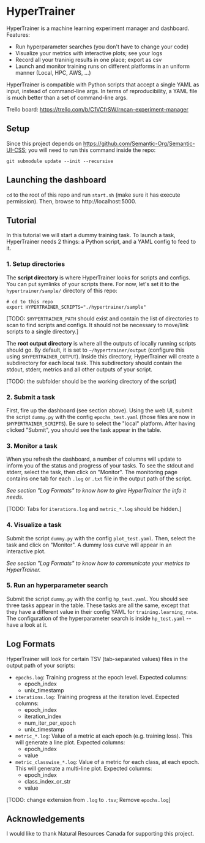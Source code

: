 # HyperTrainer

HyperTrainer is a machine learning experiment manager and dashboard. Features:

* Run hyperparameter searches (you don't have to change your code)
* Visualize your metrics with interactive plots; see your logs
* Record all your traninig results in one place; export as csv
* Launch and monitor training runs on different platforms in an uniform manner (Local, HPC, AWS, ...)

HyperTrainer is compatible with Python scripts that accept a single YAML as input, instead of command-line args. In terms of reproducibility, a YAML file is much better than a set of command-line args.

Trello board:
https://trello.com/b/C1VCfrSW/rncan-experiment-manager

## Setup

Since this project depends on https://github.com/Semantic-Org/Semantic-UI-CSS; you will need to run this command inside the repo:

```
git submodule update --init --recursive
```

## Launching the dashboard

`cd` to the root of this repo and run `start.sh` (make sure it has execute permission). Then, browse to http://localhost:5000.

## Tutorial

In this tutorial we will start a dummy training task. To launch a task, HyperTrainer needs 2 things: a Python script, and a YAML config to feed to it.

### 1. Setup directories

The **script directory** is where HyperTrainer looks for scripts and configs. You can put symlinks of your scripts there. For now, let's set it to the `hypertrainer/sample/` directory of this repo:

```
# cd to this repo
export HYPERTRAINER_SCRIPTS="./hypertrainer/sample"
```

[TODO: `$HYPERTRAINER_PATH` should exist and contain the list of directories to scan to find scripts and configs. It should not be necessary to move/link scripts to a single directory.]

The **root output directory** is where all the outputs of locally running scripts should go. By default, it is set to `~/hypertrainer/output` (configure this using `$HYPERTRAINER_OUTPUT`). Inside this directory, HyperTrainer will create a subdirectory for each local task. This subdirectory should contain the stdout, stderr, metrics and all other outputs of your script.

[TODO: the subfolder should be the working directory of the script]

### 2. Submit a task

First, fire up the dashboard (see section above). Using the web UI, submit the script `dummy.py` with the config `epochs_test.yaml` (those files are now in `$HYPERTRAINER_SCRIPTS`). Be sure to select the "local" platform. After having clicked "Submit", you should see the task appear in the table.

### 3. Monitor a task

When you refresh the dashboard, a number of columns will update to inform you of the status and progress of your tasks. To see the stdout and stderr, select the task, then click on "Monitor". The monitoring page contains one tab for each `.log` or `.txt` file in the output path of the script.

_See section "Log Formats" to know how to give HyperTrainer the info it needs._

[TODO: Tabs for `iterations.log` and `metric_*.log` should be hidden.]

### 4. Visualize a task

Submit the script `dummy.py` with the config `plot_test.yaml`. Then, select the task and click on "Monitor". A dummy loss curve will appear in an interactive plot.

_See section "Log Formats" to know how to communicate your metrics to HyperTrainer._

### 5. Run an hyperparameter search

Submit the script `dummy.py` with the config `hp_test.yaml`. You should see three tasks appear in the table. These tasks are all the same, except that they have a different value in their config YAML for `training.learning_rate`. The configuration of the hyperparameter search is inside `hp_test.yaml` -- have a look at it.

## Log Formats

HyperTrainer will look for certain TSV (tab-separated values) files in the output path of your scripts:

* `epochs.log`: Training progress at the epoch level. Expected columns:
    * epoch_index
    * unix_timestamp
* `iterations.log`: Training progress at the iteration level. Expected columns:
    * epoch_index
    * iteration_index
    * num_iter_per_epoch
    * unix_timestamp
* `metric_*.log`: Value of a metric at each epoch (e.g. training loss). This will generate a line plot. Expected columns:
    * epoch_index
    * value
* `metric_classwise_*.log`: Value of a metric for each class, at each epoch. This will generate a multi-line plot. Expected columns:
    * epoch_index
    * class_index_or_str
    * value

[TODO: change extension from `.log` to `.tsv`; Remove `epochs.log`]

## Acknowledgements

I would like to thank Natural Resources Canada for supporting this project.
